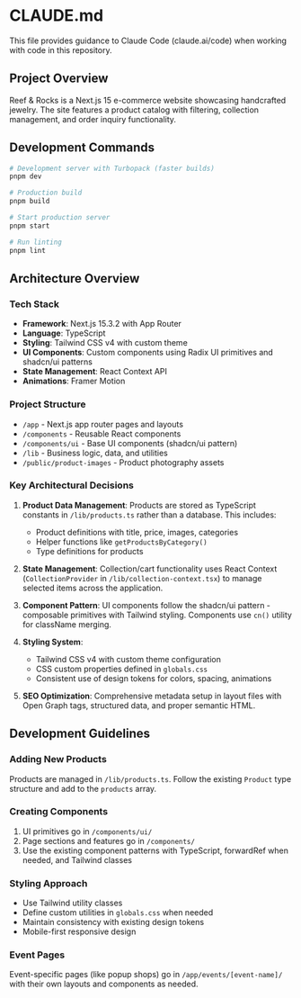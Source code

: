 # CLAUDE.md

This file provides guidance to Claude Code (claude.ai/code) when working with code in this repository.

## Project Overview

Reef & Rocks is a Next.js 15 e-commerce website showcasing handcrafted jewelry. The site features a product catalog with filtering, collection management, and order inquiry functionality.

## Development Commands

```bash
# Development server with Turbopack (faster builds)
pnpm dev

# Production build
pnpm build

# Start production server
pnpm start

# Run linting
pnpm lint
```

## Architecture Overview

### Tech Stack
- **Framework**: Next.js 15.3.2 with App Router
- **Language**: TypeScript
- **Styling**: Tailwind CSS v4 with custom theme
- **UI Components**: Custom components using Radix UI primitives and shadcn/ui patterns
- **State Management**: React Context API
- **Animations**: Framer Motion

### Project Structure
- `/app` - Next.js app router pages and layouts
- `/components` - Reusable React components
- `/components/ui` - Base UI components (shadcn/ui pattern)
- `/lib` - Business logic, data, and utilities
- `/public/product-images` - Product photography assets

### Key Architectural Decisions

1. **Product Data Management**: Products are stored as TypeScript constants in `/lib/products.ts` rather than a database. This includes:
   - Product definitions with title, price, images, categories
   - Helper functions like `getProductsByCategory()`
   - Type definitions for products

2. **State Management**: Collection/cart functionality uses React Context (`CollectionProvider` in `/lib/collection-context.tsx`) to manage selected items across the application.

3. **Component Pattern**: UI components follow the shadcn/ui pattern - composable primitives with Tailwind styling. Components use `cn()` utility for className merging.

4. **Styling System**: 
   - Tailwind CSS v4 with custom theme configuration
   - CSS custom properties defined in `globals.css`
   - Consistent use of design tokens for colors, spacing, animations

5. **SEO Optimization**: Comprehensive metadata setup in layout files with Open Graph tags, structured data, and proper semantic HTML.

## Development Guidelines

### Adding New Products
Products are managed in `/lib/products.ts`. Follow the existing `Product` type structure and add to the `products` array.

### Creating Components
1. UI primitives go in `/components/ui/`
2. Page sections and features go in `/components/`
3. Use the existing component patterns with TypeScript, forwardRef when needed, and Tailwind classes

### Styling Approach
- Use Tailwind utility classes
- Define custom utilities in `globals.css` when needed
- Maintain consistency with existing design tokens
- Mobile-first responsive design

### Event Pages
Event-specific pages (like popup shops) go in `/app/events/[event-name]/` with their own layouts and components as needed.